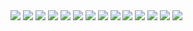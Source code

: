 <div>
  <img src="https://picsum.photos/133/44/?0">
  <img src="https://picsum.photos/191/44/?1">
  <img src="https://picsum.photos/189/44/?2">
  <img src="https://picsum.photos/111/44/?38">
  <img src="https://picsum.photos/200/44/?3">

  <img src="https://picsum.photos/211/44/?4">
  <img src="https://picsum.photos/200/44/?5">
  <img src="https://picsum.photos/211/44/?6">
  <img src="https://picsum.photos/220/44/?7">

  
  <img src="https://picsum.photos/200/44/?05">
  <img src="https://picsum.photos/160/44/?13">
  <img src="https://picsum.photos/164/44/?55">
  <img src="https://picsum.photos/189/44/?22">
  <img src="https://picsum.photos/111/44/?31">
</div>
